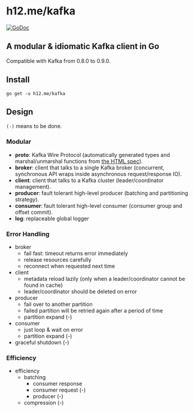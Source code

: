 h12.me/kafka
============

[![GoDoc](https://godoc.org/h12.me/kafka?status.svg)](https://godoc.org/h12.me/kafka)

A modular & idiomatic Kafka client in Go
----------------------------------------

Compatible with Kafka from 0.8.0 to 0.9.0.

Install
-------

```
go get -u h12.me/kafka
```

Design
------

`(-)` means to be done.

### Modular

* **proto**: Kafka Wire Protocol (automatically generated types and
  marshal/unmarshal functions from
  [the HTML spec](https://cwiki.apache.org/confluence/display/KAFKA/A+Guide+To+The+Kafka+Protocol)).
* **broker**: client that talks to a single Kafka broker (concurrent,
  synchronous API wraps inside asynchronous request/response IO).
* **client**: client that talks to a Kafka cluster (leader/coordinator management).
* **producer**: fault tolerant high-level producer (batching and partitioning strategy).
* **consumer**: fault tolerant high-level consumer (consumer group and offset commit).
* **log**: replaceable global logger

### Error Handling

* broker
  + fail fast: timeout returns error immediately
  + release resources carefully
  + reconnect when requested next time
* client
  + metadata reload lazily (only when a leader/coordinator cannot be found in cache)
  + leader/coordinator should be deleted on error
* producer
  + fail over to another partition
  + failed partition will be retried again after a period of time
  + partition expand (-)
* consumer
  + just loop & wait on error
  + partition expand (-)
* graceful shutdown (-)

### Efficiency

* efficiency
  + batching
    - consumer response
    - consumer request (-)
    - producer (-)
  + compression (-)
